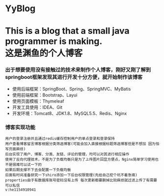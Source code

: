 # YyBlog
This is a blog that a small java programmer is making.<br>
这是渊鱼的个人博客<br>
===============
### 出于想要使用没有接触过的技术来制作个人博客，刚好又刚了解到springboot框架发现其进行开发十分方便，就开始制作该博客
* 使用后端框架：SpringBoot、Spring、SpringMVC、MyBatis<br>
* 使用前端框架：Bootstrap、Layui<br>
* 使用页面模板：Thymeleaf<br>
* 开发工具使用：IDEA、Git<br>
* 开发环境：Tomcat8、JDK1.8、MySQL5.5、Redis、Nginx<br>
### 博客实现功能<br>
    用户的登录注册并且通过redis缓存控制用户的单点登录和登录保持
    用户查看博客留言博客根据分类筛选博客(可能会加入直接根据标题筛选博客但是不想加 因为怕写页面麻烦)
    后台实现了用户、博客、分类、友链、评论的管理，均可以对其进行相应操作
    使用了反向代理技术，不是为了负载均衡只是为了上传图片回显方便点，Nginx简单学习使用也不是很难可以试一下的
    如果后期支撑不下去会配置一下负载均衡
    后面有时间准备研究一下shiro添加一下后台权限管理(先给自己挖个坑不着急填)   
    properties由于有数据库账号密码没有上传 每次更新都要删掉比较麻烦就过滤上传了有需要可以私信
    v:he1154910941
